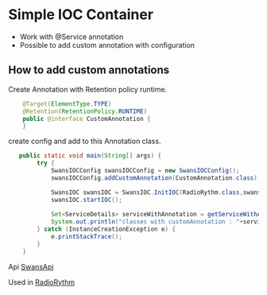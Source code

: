 # **Simple IOC Container**
- Work with @Service annotation
- Possible to add custom annotation with configuration



## **How to add custom annotations**
Create Annotation with Retention policy runtime.
```java
    @Target(ElementType.TYPE)
    @Retention(RetentionPolicy.RUNTIME)
    public @interface CustomAnnotation {
    }
 ```

create config and add to this Annotation class.
```java
   public static void main(String[] args) {
        try {
            SwansIOCConfig swansIOCConfig = new SwansIOCConfig();
            swansIOCConfig.addCustomAnnotation(CustomAnnotation.class);

            SwansIOC swansIOC = SwansIOC.InitIOC(RadioRythm.class,swansIOCConfig);
            swansIOC.startIOC();
            
            Set<ServiceDetails> serviceWithAnnotation = getServiceWithAnnotation(CustomAnnotation.class);
            System.out.println("classes with customAnnotation : "+serviceWithAnnotation);
        } catch (InstanceCreationException e) {
            e.printStackTrace();
        }
    }
   ```


Api [SwansApi](https://github.com/Swansky/SwansAPI)

Used in [RadioRythm](https://github.com/Swansky/RadioRythm)
